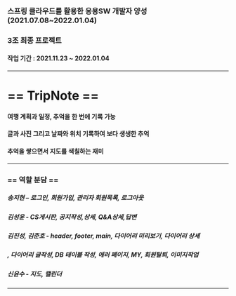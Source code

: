 ### 스프링 클라우드를 활용한 응용SW 개발자 양성(2021.07.08~2022.01.04)
### 3조 최종 프로젝트
#### 작업 기간 : 2021.11.23 ~ 2022.01.04 

---

# == TripNote ==
#### 여행 계획과 일정, 추억을 한 번에 기록 가능
#### 글과 사진 그리고 날짜와 위치 기록하여 보다 생생한 추억
#### 추억을 쌓으면서 지도를 색칠하는 재미

---

### == 역할 분담 ==
##### 송지현 – 로그인, 회원가입, 관리자 회원목록, 로그아웃 
##### 김성윤 -  CS게시판, 공지작성,상세, Q&A상세,답변
##### 김진성, 김준호 - header, footer, main, 다이어리 미리보기, 다이어리 상세	
##### , 다이어리 글작성, DB 테이블 작성, 에러 페이지, MY, 회원탈퇴, 이미지작업
##### 신윤수 - 지도, 캘린더

---
